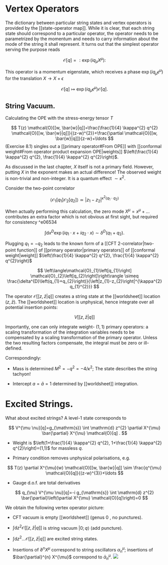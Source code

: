 # Vertex Operators

The dictionary between particular string states and vertex operators is provided by the [[state-operator map]]. While it is clear, that each string state should correspond to a particular operator, the operator needs to be parametrized by the momentum and needs to carry information about the mode of the string it shall represent. It turns out that the simplest operator serving the purpose reads

$$
\mathcal{O}[q]=: \exp \left(i q_{\mu} X^{\mu}\right):
$$

This operator is a momentum eigenstate, which receives a phase $\exp \left(i q_{\mu} \epsilon^{\mu}\right)$ for the translation $X \rightarrow X+\epsilon$

$$
\mathcal{O}[q] \mapsto \exp \left(i q_{\mu} \epsilon^{\mu}\right) \mathcal{O}[q] .
$$

## String Vacuum. 
Calculating the OPE with the stress-energy tensor $T$

$$
T(z) \mathcal{O}[[w, \bar{w}|q]]=\frac{\frac{1}{4} \kappa^{2} q^{2} \mathcal{O}[[w, \bar{w}|q]]}{(z-w)^{2}}+\frac{\partial \mathcal{O}[[w, \bar{w}|q]]}{z-w}+\ldots
$$
(Exercise 8.1) singles out a [[primary operator#From OPE]] with [[conformal weight#From operator product expansion OPE|weights]] $\left(\frac{1}{4} \kappa^{2} q^{2}, \frac{1}{4} \kappa^{2} q^{2}\right)$.

As discussed in the last chapter, $X$ itself is not a primary field. However, putting $X$ in the exponent makes an actual difference! The observed weight is non-trivial and non-integer. It is a quantum effect $\sim \kappa^{2}$.

Consider the two-point correlator

$$
\left\langle\mathcal{O}_{1}\left[q_{1}\right] \mathcal{O}_{2}\left[q_{2}\right]\right\rangle \simeq\left|z_{1}-z_{2}\right|^{\kappa^{2}\left(q_{1} \cdot q_{2}\right)}
$$

When actually performing this calculation, the zero mode $X^{\mu}=x^{\mu}+\ldots$ contributes an extra factor which is not obvious at first sight, but required for consistency ^e06534

$$
\int \mathrm{d} x^{D} \exp \left(i q_{1} \cdot x+i q_{2} \cdot x\right) \sim \delta^{D}\left(q_{1}+q_{2}\right) .
$$

Plugging $q_{1}=-q_{2}$ leads to the known form of a [[CFT 2-correlator|two-point function]] of [[primary operator|primary operators]] of [[conformal weight|weight]] $\left(\frac{1}{4} \kappa^{2} q^{2}, \frac{1}{4} \kappa^{2} q^{2}\right)$

$$
\left\langle\mathcal{O}_{1}\left[q_{1}\right] \mathcal{O}_{2}\left[q_{2}\right]\right\rangle \simeq \frac{\delta^{D}\left(q_{1}+q_{2}\right)}{\left|z_{1}-z_{2}\right|^{\kappa^{2} q_{1}^{2}}}
$$

The operator $\mathcal{O}[[z, \bar{z}|q]]$ creates a string state at the [[worldsheet]] location $(z, \bar{z})$. The [[worldsheet]] location is unphysical, hence integrate over all potential insertion points:

$$
V[[z, \bar{z}|q]]
$$

Importantly, one can only integrate weight- $(1,1)$ primary operators: a scaling transformation of the integration variables needs to be compensated by a scaling transformation of the primary operator. Unless the two resulting factors compensate, the integral must be zero or ill-defined.

Correspondingly:

- Mass is determined $M^{2}=-q^{2}=-4 / \kappa^{2} ;$ The state describes the string tachyon!

- Intercept $a=\bar{a}=1$ determined by [[worldsheet]] integration.

# Excited Strings. 
What about excited strings? A level-1 state corresponds to

$$
V^{\mu \nu}[q]=g_{\mathrm{s}} \int \mathrm{d} z^{2} \partial X^{\mu} \bar{\partial} X^{\nu} \mathcal{O}[q] .
$$

- Weight is $\left(1+\frac{1}{4} \kappa^{2} q^{2}, 1+\frac{1}{4} \kappa^{2} q^{2}\right)=(1,1)$ for massless $q$.

- Primary condition removes unphysical polarisations, e.g.

$$
T(z) \partial X^{\mu}(w) \mathcal{O}[[w, \bar{w}|q]] \sim \frac{q^{\mu} \mathcal{O}[q]}{(z-w)^{3}}+\ldots
$$

- Gauge d.o.f. are total derivatives

$$
q_{\nu} V^{\mu \nu}[q]=-i g_{\mathrm{s}} \int \mathrm{d} z^{2} \bar{\partial}\left(\partial X^{\mu} \mathcal{O}[q]\right)=0
$$

We obtain the following vertex operator picture:

- CFT vacuum is empty [[worldsheet]] (genus 0 , no punctures).

- $\int \mathrm{d} z^{2} \mathcal{O}[[z, \bar{z}|q]]$ is string vacuum $|0 ; q\rangle$ (add puncture).

- $\int \mathrm{d} z^{2} \ldots \mathcal{O}[[z, \bar{z}|q]]$ are excited string states.

- Insertions of $\partial^{n} X^{\mu}$ correspond to string oscillators $\alpha_{n}^{\mu}$; insertions of $\bar{\partial}^{n} X^{\mu}$ correspond to $\bar{\alpha}_{n}^{\mu}$.
![](https://cdn.mathpix.com/cropped/2022_01_21_c033a2aa489843817853g-3.jpg?height=166&width=424&top_left_y=608&top_left_x=404)